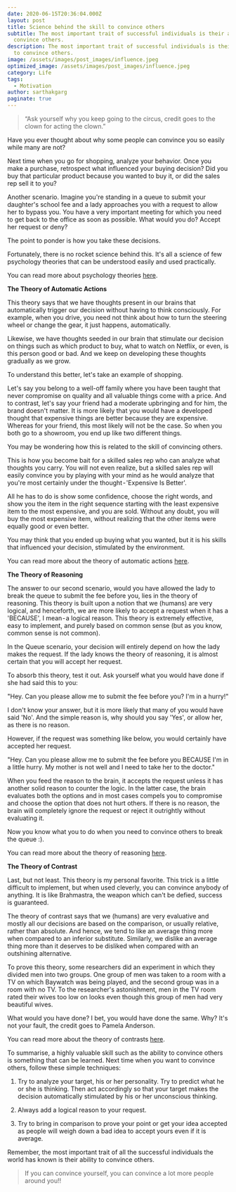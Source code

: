 ```yaml
---
date: 2020-06-15T20:36:04.000Z
layout: post
title: Science behind the skill to convince others
subtitle: The most important trait of successful individuals is their ability to
  convince others.
description: The most important trait of successful individuals is their ability
  to convince others.
image: /assets/images/post_images/influence.jpeg
optimized_image: /assets/images/post_images/influence.jpeg
category: Life
tags:
  - Motivation
author: sarthakgarg
paginate: true
---
```

> “Ask yourself why you keep going to the circus, credit goes to the clown for acting the clown.”

Have you ever thought about why some people can convince you so easily while many are not?

Next time when you go for shopping, analyze your behavior. Once you make a purchase, retrospect what influenced your buying decision? Did you buy that particular product because you wanted to buy it, or did the sales rep sell it to you?

Another scenario. Imagine you're standing in a queue to submit your daughter's school fee and a lady approaches you with a request to allow her to bypass you. You have a very important meeting for which you need to get back to the office as soon as possible. What would you do? Accept her request or deny?

The point to ponder is how you take these decisions.

Fortunately, there is no rocket science behind this. It's all a science of few psychology theories that can be understood easily and used practically.

You can read more about psychology theories [here](https://en.wikipedia.org/wiki/List_of_social_psychology_theories).

**The Theory of Automatic Actions**

This theory says that we have thoughts present in our brains that automatically trigger our decision without having to think consciously. For example, when you drive, you need not think about how to turn the steering wheel or change the gear, it just happens, automatically.

Likewise, we have thoughts seeded in our brain that stimulate our decision on things such as which product to buy, what to watch on Netflix, or even, is this person good or bad. And we keep on developing these thoughts gradually as we grow.

To understand this better, let's take an example of shopping.

Let's say you belong to a well-off family where you have been taught that never compromise on quality and all valuable things come with a price. And to contrast, let's say your friend had a moderate upbringing and for him, the brand doesn't matter. It is more likely that you would have a developed thought that expensive things are better because they are expensive. Whereas for your friend, this most likely will not be the case. So when you both go to a showroom, you end up like two different things.

You may be wondering how this is related to the skill of convincing others.

This is how you become bait for a skilled sales rep who can analyze what thoughts you carry. You will not even realize, but a skilled sales rep will easily convince you by playing with your mind as he would analyze that you're most certainly under the thought - 'Expensive Is Better'.

All he has to do is show some confidence, choose the right words, and show you the item in the right sequence starting with the least expensive item to the most expensive, and you are sold. Without any doubt, you will buy the most expensive item, without realizing that the other items were equally good or even better.

You may think that you ended up buying what you wanted, but it is his skills that influenced your decision, stimulated by the environment.

You can read more about the theory of automatic actions [here](https://scholar.harvard.edu/files/dwegner/files/wheatleywegner.pdf).

**The Theory of Reasoning**

The answer to our second scenario, would you have allowed the lady to break the queue to submit the fee before you, lies in the theory of reasoning. This theory is built upon a notion that we (humans) are very logical, and henceforth, we are more likely to accept a request when it has a 'BECAUSE', I mean - a logical reason.
This theory is extremely effective, easy to implement, and purely based on common sense (but as you know, common sense is not common).

In the Queue scenario, your decision will entirely depend on how the lady makes the request. If the lady knows the theory of reasoning, it is almost certain that you will accept her request.

To absorb this theory, test it out. Ask yourself what you would have done if she had said this to you:

"Hey. Can you please allow me to submit the fee before you? I'm in a hurry!"

I don't know your answer, but it is more likely that many of you would have said 'No'. And the simple reason is, why should you say 'Yes', or allow her, as there is no reason.

However, if the request was something like below, you would certainly have accepted her request.

"Hey. Can you please allow me to submit the fee before you BECAUSE I'm in a little hurry. My mother is not well and I need to take her to the doctor."

When you feed the reason to the brain, it accepts the request unless it has another solid reason to counter the logic. In the latter case, the brain evaluates both the options and in most cases compels you to compromise and choose the option that does not hurt others. If there is no reason, the brain will completely ignore the request or reject it outrightly without evaluating it.

Now you know what you to do when you need to convince others to break the queue :).

You can read more about the theory of reasoning [here](https://en.wikipedia.org/wiki/Psychology_of_reasoning).

**The Theory of Contrast**

Last, but not least. This theory is my personal favorite. This trick is a little difficult to implement, but when used cleverly, you can convince anybody of anything. It is like Brahmastra, the weapon which can't be defied, success is guaranteed.

The theory of contrast says that we (humans) are very evaluative and mostly all our decisions are based on the comparison, or usually relative, rather than absolute. And hence, we tend to like an average thing more when compared to an inferior substitute. Similarly, we dislike an average thing more than it deserves to be disliked when compared with an outshining alternative.

To prove this theory, some researchers did an experiment in which they divided men into two groups. One group of men was taken to a room with a TV on which Baywatch was being played, and the second group was in a room with no TV. To the researcher's astonishment, men in the TV room rated their wives too low on looks even though this group of men had very beautiful wives.

What would you have done? I bet, you would have done the same. Why? It's not your fault, the credit goes to Pamela Anderson.

You can read more about the theory of contrasts [here](https://psychology.iresearchnet.com/social-psychology/social-cognition/contrast-effects/).

To summarise, a highly valuable skill such as the ability to convince others is something that can be learned. Next time when you want to convince others, follow these simple techniques:

1. Try to analyze your target, his or her personality. Try to predict what he or she is thinking. Then act accordingly so that your target makes the decision automatically stimulated by his or her unconscious thinking.

2. Always add a logical reason to your request.

3. Try to bring in comparison to prove your point or get your idea accepted as people will weigh down a bad idea to accept yours even if it is average.

Remember, the most important trait of all the successful individuals the world has known is their ability to convince others.

> If you can convince yourself, you can convince a lot more people around you!!
